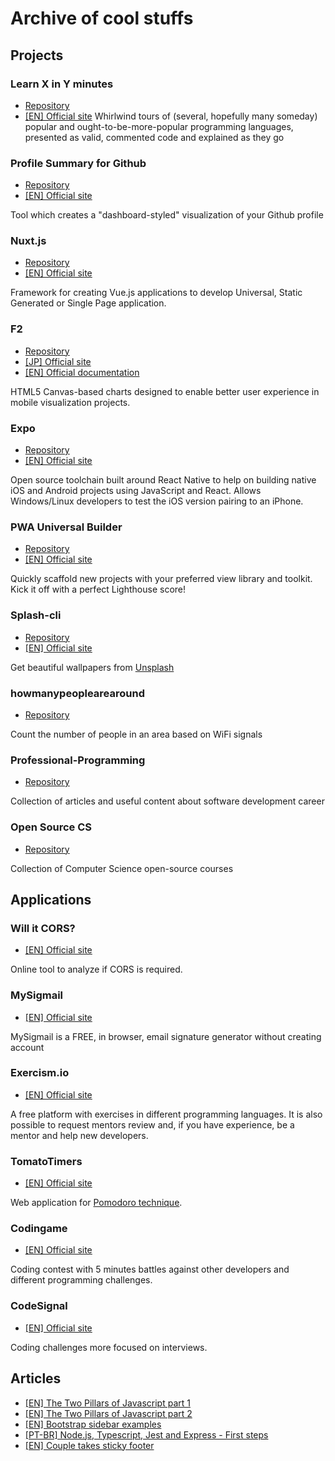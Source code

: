 # Archive of cool stuffs

## Projects

### Learn X in Y minutes
- [Repository](https://github.com/adambard/learnxinyminutes-docs)
- [[EN] Official site](https://learnxinyminutes.com/)
Whirlwind tours of (several, hopefully many someday) popular and ought-to-be-more-popular programming languages, presented as valid, commented code and explained as they go

### Profile Summary for Github

- [Repository](https://github.com/tipsy/profile-summary-for-github)
- [[EN] Official site](https://profile-summary-for-github.com/)

Tool which creates a "dashboard-styled" visualization of your Github profile

### Nuxt.js

- [Repository](https://github.com/nuxt/nuxt.js)
- [[EN] Official site](https://nuxtjs.org)

Framework for creating Vue.js applications to develop Universal, Static Generated or Single Page application.

### F2

- [Repository](https://github.com/antvis/f2)
- [[JP] Official site](https://antv.alipay.com/zh-cn/f2/3.x/index.html)
- [[EN] Official documentation](https://www.yuque.com/antv/f2-en/intro)

HTML5 Canvas-based charts designed to enable better user experience in mobile visualization projects.

### Expo

- [Repository](https://www.github.com/expo/expo)
- [[EN] Official site](https://expo.io/)

Open source toolchain built around React Native to help on building native iOS and Android projects using JavaScript and React. Allows Windows/Linux developers to test the iOS version pairing to an iPhone.

### PWA Universal Builder

- [Repository](https://github.com/lukeed/pwa)
- [[EN] Official site](https://pwa.cafe/)

Quickly scaffold new projects with your preferred view library and toolkit. Kick it off with a perfect Lighthouse score!

### Splash-cli

- [Repository](https://github.com/splash-cli/splash-cli)
- [[EN] Official site](https://splash-cli.now.sh/)

Get beautiful wallpapers from [Unsplash](https://unsplash.com/)

### howmanypeoplearearound

- [Repository](https://github.com/schollz/howmanypeoplearearound)

Count the number of people in an area based on WiFi signals

### Professional-Programming

- [Repository](https://github.com/charlax/professional-programming)

Collection of articles and useful content about software development career

### Open Source CS

- [Repository](https://github.com/ForrestKnight/open-source-cs)

Collection of Computer Science open-source courses

## Applications

### Will it CORS?
- [[EN] Official site](https://httptoolkit.tech/will-it-cors)

Online tool to analyze if CORS is required.

### MySigmail

- [[EN] Official site](https://mysigmail.com/)

MySigmail is a FREE, in browser, email signature generator without creating account

### Exercism.io

- [[EN] Official site](https://exercism.io)

A free platform with exercises in different programming languages. It is also possible to request mentors review and, if you have experience, be a mentor and help new developers.

### TomatoTimers

- [[EN] Official site](http://tomatotimers.com/)

Web application for [Pomodoro technique](https://en.wikipedia.org/wiki/Pomodoro_Technique).

### Codingame

- [[EN] Official site](https://www.codingame.com)

Coding contest with 5 minutes battles against other developers and different programming challenges.

### CodeSignal

- [[EN] Official site](https://app.codesignal.com)

Coding challenges more focused on interviews.

## Articles

- [[EN] The Two Pillars of Javascript part 1](https://medium.com/javascript-scene/the-two-pillars-of-javascript-ee6f3281e7f3)
- [[EN] The Two Pillars of Javascript part 2](https://medium.com/javascript-scene/the-two-pillars-of-javascript-pt-2-functional-programming-a63aa53a41a4)
- [[EN] Bootstrap sidebar examples](https://medium.com/wdstack/bootstrap-sidebar-examples-e363021395ff)
- [[PT-BR] Node.js, Typescript, Jest and Express - First steps](https://medium.com/@oieduardorabelo/node-js-e-typescript-o-como-e-com-testes-7affce2c02a8)
- [[EN] Couple takes sticky footer](https://css-tricks.com/couple-takes-sticky-footer/)
